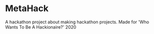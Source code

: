 # MetaHack
A hackathon project about making hackathon projects. Made for 'Who Wants To Be A Hackionaire?' 2020
